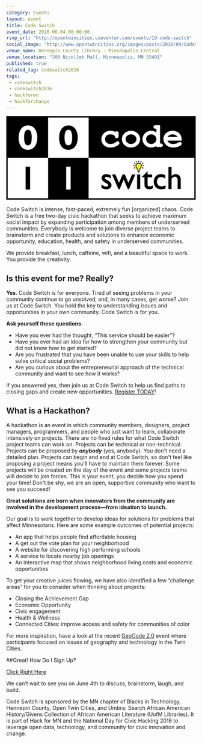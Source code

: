 ```yaml
---
category: Events
layout: event
title: Code Switch 
event_date: 2016-06-04 08:00:00
rsvp_url: "http://opentwincities.coeventer.com/events/19-code-switch"
social_image: "http://www.opentwincities.org/images/posts/2016/04/CodeSwitch_logo.png"
venue_name: Hennepin County Library - Minneapolis Central 
venue_location: "300 Nicollet Mall, Minneapolis, MN 55401"
published: true 
related_tag: codeswitch2016 
tags:
 - codeswitch 
 - codeswitch2016
 - hackformn 
 - hackforchange 
---
```


![Code Switch logo](/images/posts/2016/04/CodeSwitch_logo.png)

Code Switch is intense, fast-paced, extremely fun [organized] chaos. Code
Switch is a free two-day civic hackathon that seeks to achieve maximum social
impact by expanding participation among members of underserved communities.
Everybody is welcome to join diverse project teams to brainstorm and create
products and solutions to enhance economic opportunity, education, health, and
safety in underserved communities.

We provide breakfast, lunch, caffeine, wifi, and a beautiful space to work. You
provide the creativity.

## Is this event for me? Really?

**Yes**. Code Switch is for everyone. Tired of seeing problems in your
community continue to go unsolved, and, in many cases, get worse? Join us at
Code Switch. You hold the key to understanding issues and opportunities in your
own community. Code Switch is for you.

**Ask yourself these questions**:

- Have you ever had the thought, “This service should be easier”?
- Have you ever had an idea for how to strengthen your community but did not
  know how to get started?
- Are you frustrated that you have been unable to use your skills to help solve
  critical social problems?
- Are you curious about the entrepreneurial approach of the technical community
  and want to see how it works?

If you answered yes, then join us at Code Switch to help us find paths to
closing gaps and create new opportunities. [Register TODAY](1)!

## What is a Hackathon?

A hackathon is an event in which community members, designers, project
managers, programmers, and people who just want to learn, collaborate
intensively on projects. There are no fixed rules for what Code Switch project
teams can work on. Projects can be technical or non-technical. Projects can be
proposed by _**anybody**_ (yes, anybody). You don't need a detailed plan.
Projects can begin and end at Code Switch, so don't feel like proposing a
project means you'll have to maintain them forever. Some projects will be
created on the day of the event and some projects teams will decide to join
forces. This is your event, you decide how you spend your time! Don't be shy,
we are an open, supportive community who want to see you succeed!

**Great solutions are born when innovators from the community are involved in the development process—from ideation to launch.**

Our goal is to work together to develop ideas for solutions for problems that
affect Minnesotans. Here are some example outcomes of potential projects:

- An app that helps people find affordable housing
- A get out the vote plan for your neighborhood
- A website for discovering high performing schools
- A service to locate nearby job openings
- An interactive map that shows neighborhood living costs and economic opportunities

To get your creative juices flowing, we have also identified a few “challenge
areas” for you to consider when thinking about projects:

- Closing the Achievement Gap
- Economic Opportunity
- Civic engagement
- Health & Wellness
- Connected Cities: improve access and safety for communities of color

For more inspiration, have a look at the recent [GeoCode 2.0](2) event where
participants focused on issues of geography and technology in the Twin Cities.

##Great! How Do I Sign Up?

[Click Right Here][1]


We can’t wait to see you on June 4th to discuss, brainstorm, laugh, and build.


Code Switch is sponsored by the MN chapter of Blacks in Technology, Hennepin
County, Open Twin Cities, and Umbra: Search African American History/Givens
Collection of African American Literature (UofM Libraries). It is part of 
Hack for MN and the National Day for Civic Hacking 2016 to leverage open data,
technology, and community for civic innovation and change.

 [1]: http://opentwincities.coeventer.com/events/19-code-switch
 [2]: /events/2016/01/29/geocode-2/
